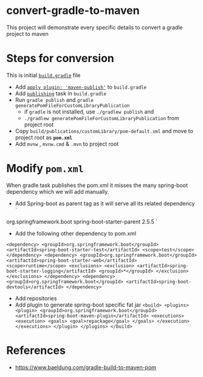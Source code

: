 # convert-gradle-to-maven
This project will demonstrate every specific details to convert a gradle project to maven

# Steps for conversion
This is initial [`build.gradle`](https://github.com/BornOn27/convert-gradle-to-maven/blob/main/migration-resources/build.gradle) file 
- Add [`apply plugin: 'maven-publish'`](https://github.com/BornOn27/convert-gradle-to-maven/blob/main/build.gradle#L7) to `build.gradle`
- Add [`publishing`](https://github.com/BornOn27/convert-gradle-to-maven/blob/main/build.gradle#L23-L31) task in `build.gradle`
- Run `gradle publish` and `gradle generatePomFileForCustomLibraryPublication`
	- if `gradle` is not installed, use `./gradlew publish` and 
	- `./gradlew generatePomFileForCustomLibraryPublication` from project root
- Copy `build/publications/customLibrary/pom-default.xml` and move  to project root as **`pom.xml`** 
- Add `mvnw` , `mvnw.cmd` & `.mvn` to project root

# Modify `pom.xml`
When gradle task publishes the pom.xml it misses the many spring-boot dependency which
we will add manually.

- Add Spring-boot as parent tag as it will serve all its related dependency
`
<parent>
<groupId>org.springframework.boot</groupId>
<artifactId>spring-boot-starter-parent</artifactId>
<version>2.5.5</version>
<relativePath/>
</parent>
`

- Add the following other dependency to pom.xml

`<dependency>
<groupId>org.springframework.boot</groupId>
<artifactId>spring-boot-starter-test</artifactId>
<scope>test</scope>
</dependency>
<dependency>
<groupId>org.springframework.boot</groupId>
<artifactId>spring-boot-starter-web</artifactId>
<scope>runtime</scope>
<exclusions>
<exclusion>
<artifactId>spring-boot-starter-logging</artifactId>
<groupId>*</groupId>
</exclusion>
</exclusions>
</dependency>
<dependency>
<groupId>org.springframework.boot</groupId>
<artifactId>spring-boot-devtools</artifactId>
</dependency>`

- Add repositories
- Add plugin to generate spring-boot specific fat jar
`<build>
  <plugins>
  <plugin>
  <groupId>org.springframework.boot</groupId>
  <artifactId>spring-boot-maven-plugin</artifactId>
  <executions>
  <execution>
  <goals>
  <goal>repackage</goal>
  </goals>
  </execution>
  </executions>
  </plugin>
  </plugins>
  </build>`

# References
- https://www.baeldung.com/gradle-build-to-maven-pom
